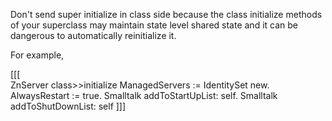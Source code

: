 Don't send super initialize in class side because the class initialize methods of your superclass  may maintain state level shared state and it can be dangerous to automatically reinitialize it. For example, [[[  ZnServer class>>initialize	ManagedServers := IdentitySet new.	AlwaysRestart := true.	Smalltalk addToStartUpList: self.	Smalltalk addToShutDownList: self]]]